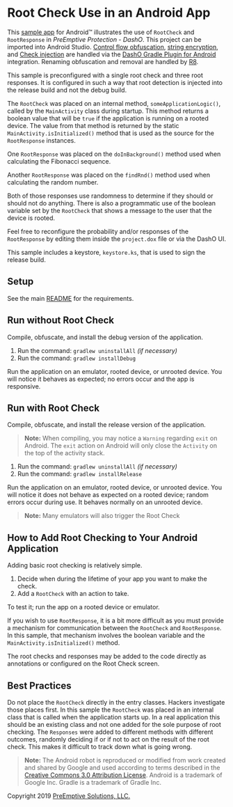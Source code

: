 # Root Check Use in an Android App

This [sample app](../README.md#sample_desc) for Android&trade; illustrates the use of `RootCheck` and `RootResponse` in _PreEmptive Protection - DashO_.
This project can be imported into Android Studio.
[Control flow obfuscation](https://www.preemptive.com/dasho/pro/userguide/en/understanding_obfuscation_control.html), [string encryption](https://www.preemptive.com/dasho/pro/userguide/en/understanding_obfuscation_string_encryption.html), and [Check injection](https://www.preemptive.com/dasho/pro/userguide/en/understanding_checks_overview.html) are handled via the [DashO Gradle Plugin for Android](https://www.preemptive.com/dasho/pro/userguide/en/ref_dagp_index.html) integration.
Renaming obfuscation and removal are handled by [R8](https://r8-docs.preemptive.com/).

This sample is preconfigured with a single root check and three root responses.
It is configured in such a way that root detection is injected into the release build and not the debug build.

The `RootCheck` was placed on an internal method, `someApplicationLogic()`, called by the `MainActivity` class during startup.
This method returns a boolean value that will be `true` if the application is running on a rooted device.
The value from that method is returned by the static `MainActivity.isInitialized()` method that is used as the source for the `RootResponse` instances.

One `RootResponse` was placed on the `doInBackground()` method used when calculating the Fibonacci sequence.

Another `RootResponse` was placed on the `findRnd()` method used when calculating the random number.

Both of those responses use randomness to determine if they should or should not do anything.
There is also a programmatic use of the boolean variable set by the `RootCheck` that shows a message to the user that the device is rooted.

Feel free to reconfigure the probability and/or responses of the `RootResponse` by editing them inside the `project.dox` file or via the DashO UI.

This sample includes a keystore, `keystore.ks`, that is used to sign the release build.

## Setup

See the main [README](../README.md) for the requirements.

## Run without Root Check

Compile, obfuscate, and install the debug version of the application.

1.  Run the command: `gradlew uninstallAll` _(if necessary)_
2.  Run the command: `gradlew installDebug`

Run the application on an emulator, rooted device, or unrooted device.
You will notice it behaves as expected; no errors occur and the app is responsive.

## Run with Root Check

Compile, obfuscate, and install the release version of the application.

>**Note:** When compiling, you may notice a `Warning` regarding `exit` on Android. The `exit` action on Android will only close the `Activity` on the top of the activity stack.

1.  Run the command: `gradlew uninstallAll` _(if necessary)_
2.  Run the command: `gradlew installRelease`

Run the application on an emulator, rooted device, or unrooted device.
You will notice it does not behave as expected on a rooted device; random errors occur during use.
It behaves normally on an unrooted device.

>**Note:** Many emulators will also trigger the Root Check

## How to Add Root Checking to Your Android Application

Adding basic root checking is relatively simple.

1.  Decide when during the lifetime of your app you want to make the check.
2.  Add a `RootCheck` with an action to take.

To test it; run the app on a rooted device or emulator.

If you wish to use `RootResponse`, it is a bit more difficult as you must provide a mechanism for communication between the `RootCheck` and `RootResponse`.
In this sample, that mechanism involves the boolean variable and the `MainActivity.isInitialized()` method.

The root checks and responses may be added to the code directly as annotations or configured on the Root Check screen.

## Best Practices

Do not place the `RootCheck` directly in the entry classes.
Hackers investigate those places first.
In this sample the `RootCheck` was placed in an internal class that is called when the application starts up.
In a real application this should be an existing class and not one added for the sole purpose of root checking.
The `Responses` were added to different methods with different outcomes, randomly deciding if or if not to act on the result of the root check.
This makes it difficult to track down what is going wrong.

>**Note:** The Android robot is reproduced or modified from work created and shared by Google and used according to terms described in the [Creative Commons 3.0 Attribution License](http://creativecommons.org/licenses/by/3.0/).
Android is a trademark of Google Inc.
Gradle is a trademark of Gradle Inc.

Copyright 2019 [PreEmptive Solutions, LLC.](https://www.preemptive.com)
